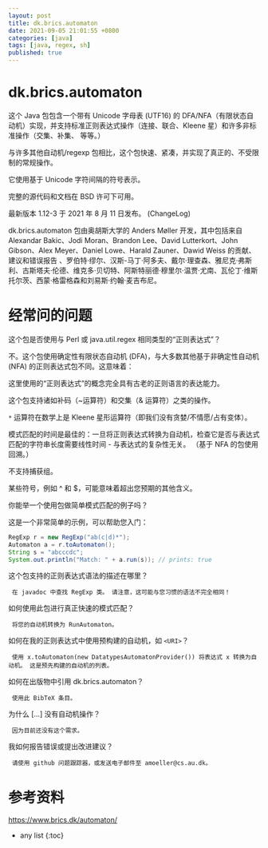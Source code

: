 ```yaml
---
layout: post
title: dk.brics.automaton
date: 2021-09-05 21:01:55 +0800
categories: [java]
tags: [java, regex, sh]
published: true
---
```


# dk.brics.automaton

这个 Java 包包含一个带有 Unicode 字母表 (UTF16) 的 DFA/NFA（有限状态自动机）实现，并支持标准正则表达式操作（连接、联合、Kleene 星）和许多非标准操作（交集、补集、 等等。）

与许多其他自动机/regexp 包相比，这个包快速、紧凑，并实现了真正的、不受限制的常规操作。 

它使用基于 Unicode 字符间隔的符号表示。

完整的源代码和文档在 BSD 许可下可用。

最新版本 1.12-3 于 2021 年 8 月 11 日发布。 (ChangeLog)

dk.brics.automaton 包由奥胡斯大学的 Anders Møller 开发，其中包括来自 Alexandar Bakic、Jodi Moran、Brandon Lee、David Lutterkort、John Gibson、Alex Meyer、Daniel Lowe、Harald Zauner、Dawid Weiss 的贡献、建议和错误报告 、罗伯特·缪尔、汉斯-马丁·阿多夫、戴尔·理查森、雅尼克·弗斯利、古斯塔夫·伦德、维克多·贝切特、阿斯特丽德·穆里尔·温贾·尤南、瓦伦丁·维斯托尔茨、西蒙·格雷格森和刘易斯·约翰·麦吉布尼。


# 经常问的问题

这个包是否使用与 Perl 或 java.util.regex 相同类型的“正则表达式”？

不。这个包使用确定性有限状态自动机 (DFA)，与大多数其他基于非确定性自动机 (NFA) 的正则表达式包不同。这意味着：

这里使用的“正则表达式”的概念完全具有古老的正则语言的表达能力。

这个包支持诸如补码（~运算符）和交集（& 运算符）之类的操作。

`*` 运算符在数学上是 Kleene 星形运算符（即我们没有贪婪/不情愿/占有变体）。

模式匹配的时间是最佳的：一旦将正则表达式转换为自动机，检查它是否与表达式匹配的字符串长度需要线性时间 - 与表达式的复杂性无关。 （基于 NFA 的包使用回溯。）

不支持捕获组。

某些符号，例如 ^ 和 $，可能意味着超出您预期的其他含义。

你能举一个使用包做简单模式匹配的例子吗？

这是一个非常简单的示例，可以帮助您入门：

```java
RegExp r = new RegExp("ab(c|d)*");
Automaton a = r.toAutomaton();
String s = "abcccdc";
System.out.println("Match: " + a.run(s)); // prints: true
```

这个包支持的正则表达式语法的描述在哪里？

     在 javadoc 中查找 RegExp 类。 请注意，这可能与您习惯的语法不完全相同！

如何使用此包进行真正快速的模式匹配？

     将您的自动机转换为 RunAutomaton。

如何在我的正则表达式中使用预构建的自动机，如 `<URI>`？

     使用 x.toAutomaton(new DatatypesAutomatonProvider()) 将表达式 x 转换为自动机。 这是预先构建的自动机的列表。

如何在出版物中引用 dk.brics.automaton？

     使用此 BibTeX 条目。

为什么 [...] 没有自动机操作？

     因为目前还没有这个需求。

我如何报告错误或提出改进建议？

     请使用 github 问题跟踪器，或发送电子邮件至 amoeller@cs.au.dk。


# 参考资料

https://www.brics.dk/automaton/

* any list
{:toc}